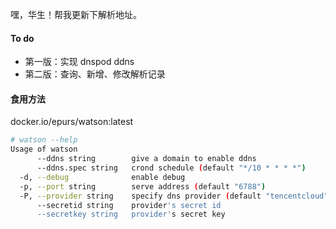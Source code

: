 嘿，华生！帮我更新下解析地址。

#### To do
- 第一版：实现 dnspod ddns
- 第二版：查询、新增、修改解析记录


#### 食用方法

docker.io/epurs/watson:latest

```bash
# watson --help
Usage of watson
      --ddns string        give a domain to enable ddns
      --ddns.spec string   crond schedule (default "*/10 * * * *")
  -d, --debug              enable debug
  -p, --port string        serve address (default "6788")
  -P, --provider string    specify dns provider (default "tencentcloud")
      --secretid string    provider's secret id
      --secretkey string   provider's secret key
```